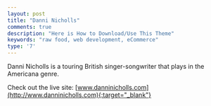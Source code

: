 ```yaml
---
layout: post
title: "Danni Nicholls"
comments: true
description: "Here is How to Download/Use This Theme"
keywords: "raw food, web development, eCommerce"
type: '7'
---
```


Danni Nicholls is a touring British singer-songwriter that plays in the Americana genre.

Check out the live site: [www.danninicholls.com](http://www.danninicholls.com){:target="_blank"}
